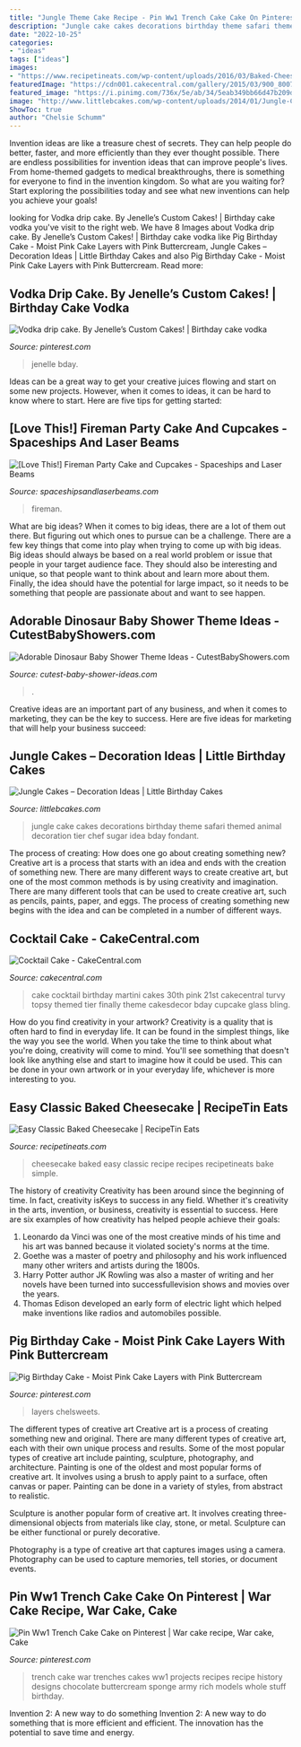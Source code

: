 ```yaml
---
title: "Jungle Theme Cake Recipe - Pin Ww1 Trench Cake Cake On Pinterest"
description: "Jungle cake cakes decorations birthday theme safari themed animal decoration tier chef sugar idea bday fondant"
date: "2022-10-25"
categories:
- "ideas"
tags: ["ideas"]
images:
- "https://www.recipetineats.com/wp-content/uploads/2016/03/Baked-Cheesecake_8.jpg"
featuredImage: "https://cdn001.cakecentral.com/gallery/2015/03/900_800771xzA3_cocktail-cake.jpg"
featured_image: "https://i.pinimg.com/736x/5e/ab/34/5eab349bb66d47b209d9cc439c5b8ef0.jpg"
image: "http://www.littlebcakes.com/wp-content/uploads/2014/01/Jungle-Cake-Decorations.jpg"
ShowToc: true
author: "Chelsie Schumm"
---
```



Invention ideas are like a treasure chest of secrets. They can help people do better, faster, and more efficiently than they ever thought possible. There are endless possibilities for invention ideas that can improve people's lives. From home-themed gadgets to medical breakthroughs, there is something for everyone to find in the invention kingdom. So what are you waiting for? Start exploring the possibilities today and see what new inventions can help you achieve your goals!

	

		
looking for Vodka drip cake. By Jenelle’s Custom Cakes! | Birthday cake vodka you've visit to the right web. We have 8 Images about Vodka drip cake. By Jenelle’s Custom Cakes! | Birthday cake vodka like Pig Birthday Cake - Moist Pink Cake Layers with Pink Buttercream, Jungle Cakes – Decoration Ideas | Little Birthday Cakes and also Pig Birthday Cake - Moist Pink Cake Layers with Pink Buttercream. Read more:
		
    
## Vodka Drip Cake. By Jenelle’s Custom Cakes! | Birthday Cake Vodka

<img loading=lazy src="https://i.pinimg.com/736x/54/c8/55/54c855f725ec963dbdfa4de8589aff0e.jpg" onerror="this.onerror=null;this.src='https://tse3.mm.bing.net/th?id=OIP.fGmnaT-RxGc2CIifwVnKagHaKr&amp;pid=15.1';" alt="Vodka drip cake. By Jenelle’s Custom Cakes! | Birthday cake vodka">

_Source: pinterest.com_

>jenelle bday. 

	

Ideas can be a great way to get your creative juices flowing and start on some new projects. However, when it comes to ideas, it can be hard to know where to start. Here are five tips for getting started: 

    
## [Love This!] Fireman Party Cake And Cupcakes - Spaceships And Laser Beams

<img loading=lazy src="https://spaceshipsandlaserbeams.com/wp-content/uploads/2015/09/fireman_fire_truck_birthday_cake.jpg" onerror="this.onerror=null;this.src='https://tse3.mm.bing.net/th?id=OIP.2fGvo174fD_37H9vGd6UdgHaLJ&amp;pid=15.1';" alt="[Love This!] Fireman Party Cake and Cupcakes - Spaceships and Laser Beams">

_Source: spaceshipsandlaserbeams.com_

>fireman. 

	

What are big ideas?
When it comes to big ideas, there are a lot of them out there. But figuring out which ones to pursue can be a challenge. There are a few key things that come into play when trying to come up with big ideas. 
Big ideas should always be based on a real world problem or issue that people in your target audience face. They should also be interesting and unique, so that people want to think about and learn more about them. Finally, the idea should have the potential for large impact, so it needs to be something that people are passionate about and want to see happen.

    
## Adorable Dinosaur Baby Shower Theme Ideas - CutestBabyShowers.com

<img loading=lazy src="https://www.cutest-baby-shower-ideas.com/images/dinosaurbabyshowerdecor.jpg" onerror="this.onerror=null;this.src='https://tse1.mm.bing.net/th?id=OIP.B6zo3k43xERcbbo2qeJqugHaJ4&amp;pid=15.1';" alt="Adorable Dinosaur Baby Shower Theme Ideas - CutestBabyShowers.com">

_Source: cutest-baby-shower-ideas.com_

>. 

	

Creative ideas are an important part of any business, and when it comes to marketing, they can be the key to success. Here are five ideas for marketing that will help your business succeed: 

    
## Jungle Cakes – Decoration Ideas | Little Birthday Cakes

<img loading=lazy src="http://www.littlebcakes.com/wp-content/uploads/2014/01/Jungle-Cake-Decorations.jpg" onerror="this.onerror=null;this.src='https://tse2.mm.bing.net/th?id=OIP.AmCJ7rR-qwx2Rab9bjSaIwHaJ4&amp;pid=15.1';" alt="Jungle Cakes – Decoration Ideas | Little Birthday Cakes">

_Source: littlebcakes.com_

>jungle cake cakes decorations birthday theme safari themed animal decoration tier chef sugar idea bday fondant. 

	

The process of creating: How does one go about creating something new?
Creative art is a process that starts with an idea and ends with the creation of something new. There are many different ways to create creative art, but one of the most common methods is by using creativity and imagination. There are many different tools that can be used to create creative art, such as pencils, paints, paper, and eggs. The process of creating something new begins with the idea and can be completed in a number of different ways.

    
## Cocktail Cake - CakeCentral.com

<img loading=lazy src="https://cdn001.cakecentral.com/gallery/2015/03/900_800771xzA3_cocktail-cake.jpg" onerror="this.onerror=null;this.src='https://tse4.mm.bing.net/th?id=OIP.lY8sl8nhVUwkMJVs2IRG5QHaKZ&amp;pid=15.1';" alt="Cocktail Cake - CakeCentral.com">

_Source: cakecentral.com_

>cake cocktail birthday martini cakes 30th pink 21st cakecentral turvy topsy themed tier finally theme cakesdecor bday cupcake glass bling. 

	

How do you find creativity in your artwork?
Creativity is a quality that is often hard to find in everyday life. It can be found in the simplest things, like the way you see the world. When you take the time to think about what you're doing, creativity will come to mind. You'll see something that doesn't look like anything else and start to imagine how it could be used. This can be done in your own artwork or in your everyday life, whichever is more interesting to you.

    
## Easy Classic Baked Cheesecake | RecipeTin Eats

<img loading=lazy src="https://www.recipetineats.com/wp-content/uploads/2016/03/Baked-Cheesecake_8.jpg" onerror="this.onerror=null;this.src='https://tse3.mm.bing.net/th?id=OIP.Ar0-xReOGeWgxTSwrNrHlQHaLF&amp;pid=15.1';" alt="Easy Classic Baked Cheesecake | RecipeTin Eats">

_Source: recipetineats.com_

>cheesecake baked easy classic recipe recipes recipetineats bake simple. 

	

The history of creativity
Creativity has been around since the beginning of time. In fact, creativity isKeys to success in any field. Whether it's creativity in the arts, invention, or business, creativity is essential to success. Here are six examples of how creativity has helped people achieve their goals: 
1. Leonardo da Vinci was one of the most creative minds of his time and his art was banned because it violated society's norms at the time. 
2. Goethe was a master of poetry and philosophy and his work influenced many other writers and artists during the 1800s. 
3. Harry Potter author JK Rowling was also a master of writing and her novels have been turned into successfullevision shows and movies over the years. 
4. Thomas Edison developed an early form of electric light which helped make inventions like radios and automobiles possible. 

    
## Pig Birthday Cake - Moist Pink Cake Layers With Pink Buttercream

<img loading=lazy src="https://i.pinimg.com/736x/5e/ab/34/5eab349bb66d47b209d9cc439c5b8ef0.jpg" onerror="this.onerror=null;this.src='https://tse1.mm.bing.net/th?id=OIP.ieFxwmeub8bdprh_sCjtpgHaLH&amp;pid=15.1';" alt="Pig Birthday Cake - Moist Pink Cake Layers with Pink Buttercream">

_Source: pinterest.com_

>layers chelsweets. 

	

The different types of creative art
Creative art is a process of creating something new and original. There are many different types of creative art, each with their own unique process and results. Some of the most popular types of creative art include painting, sculpture, photography, and architecture.
Painting is one of the oldest and most popular forms of creative art. It involves using a brush to apply paint to a surface, often canvas or paper. Painting can be done in a variety of styles, from abstract to realistic.

Sculpture is another popular form of creative art. It involves creating three-dimensional objects from materials like clay, stone, or metal. Sculpture can be either functional or purely decorative.

Photography is a type of creative art that captures images using a camera. Photography can be used to capture memories, tell stories, or document events.

    
## Pin Ww1 Trench Cake Cake On Pinterest | War Cake Recipe, War Cake, Cake

<img loading=lazy src="https://i.pinimg.com/736x/90/c0/8d/90c08dd463568712fc3b76c70fbaedcc--trench-projects.jpg" onerror="this.onerror=null;this.src='https://tse1.mm.bing.net/th?id=OIP.1DvXxqyu0Fi_ITy5rZGN0gHaFj&amp;pid=15.1';" alt="Pin Ww1 Trench Cake Cake on Pinterest | War cake recipe, War cake, Cake">

_Source: pinterest.com_

>trench cake war trenches cakes ww1 projects recipes recipe history designs chocolate buttercream sponge army rich models whole stuff birthday. 

	

Invention 2: A new way to do something
Invention 2: A new way to do something that is more efficient and efficient. The innovation has the potential to save time and energy.

